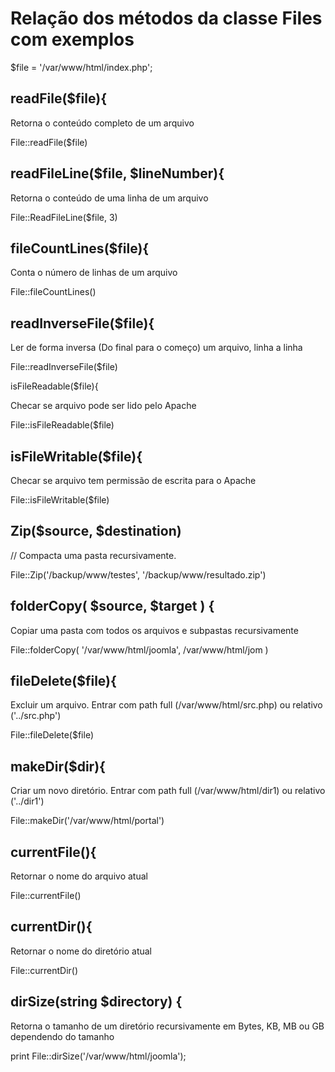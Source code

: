 # Relação dos métodos da classe Files com exemplos

$file = '/var/www/html/index.php';

## readFile($file){

Retorna o conteúdo completo de um arquivo

File::readFile($file)

## readFileLine($file, $lineNumber){

Retorna o conteúdo de uma linha de um arquivo

File::ReadFileLine($file, 3)

## fileCountLines($file){

Conta o número de linhas de um arquivo

File::fileCountLines()

## readInverseFile($file){

Ler de forma inversa (Do final para o começo) um arquivo, linha a linha

File::readInverseFile($file)

isFileReadable($file){

Checar se arquivo pode ser lido pelo Apache

File::isFileReadable($file)

## isFileWritable($file){

Checar se arquivo tem permissão de escrita para o Apache

File::isFileWritable($file)

## Zip($source, $destination)

// Compacta uma pasta recursivamente.

File::Zip('/backup/www/testes', '/backup/www/resultado.zip')

## folderCopy( $source, $target ) {

Copiar uma pasta com todos os arquivos e subpastas recursivamente

File::folderCopy( '/var/www/html/joomla', /var/www/html/jom )

## fileDelete($file){

Excluir um arquivo. Entrar com path full (/var/www/html/src.php) ou relativo ('../src.php')

File::fileDelete($file)

## makeDir($dir){

Criar um novo diretório. Entrar com path full (/var/www/html/dir1) ou relativo ('../dir1')

File::makeDir('/var/www/html/portal')

## currentFile(){

Retornar o nome do arquivo atual

File::currentFile()

## currentDir(){

Retornar o nome do diretório atual

File::currentDir()

## dirSize(string $directory) {

Retorna o tamanho de um diretório recursivamente em Bytes, KB, MB ou GB dependendo do tamanho

print File::dirSize('/var/www/html/joomla');
   

